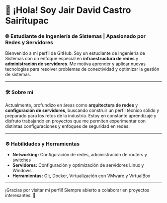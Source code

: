 # 👋 ¡Hola! Soy Jair David Castro Sairitupac

### 🌐 Estudiante de Ingeniería de Sistemas | Apasionado por Redes y Servidores

Bienvenido a mi perfil de GitHub. Soy un estudiante de Ingeniería de Sistemas con un enfoque especial en **infraestructura de redes** y **administración de servidores**. Me motiva aprender y aplicar nuevas tecnologías para resolver problemas de conectividad y optimizar la gestión de sistemas.

---

### 🛠️ Sobre mí

Actualmente, profundizo en áreas como **arquitectura de redes** y **configuración de servidores**, buscando construir un perfil técnico sólido y preparado para los retos de la industria. Estoy en constante aprendizaje y disfruto trabajando en proyectos que me permiten experimentar con distintas configuraciones y enfoques de seguridad en redes.

---

### ⚙️ Habilidades y Herramientas

- **Networking:** Configuración de redes, administración de routers y switches
- **Servidores:** Configuración y optimización de servidores Linux y Windows
- **Herramientas:** Git, Docker, Virtualización con VMware y VirtualBox

---

¡Gracias por visitar mi perfil! Siempre abierto a colaborar en proyectos interesantes. 🚀
